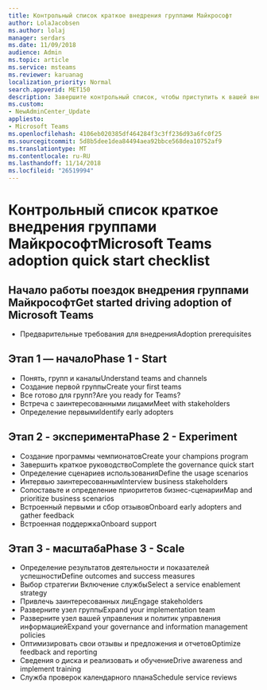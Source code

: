 ```yaml
---
title: Контрольный список краткое внедрения группами Майкрософт
author: LolaJacobsen
ms.author: lolaj
manager: serdars
ms.date: 11/09/2018
audience: Admin
ms.topic: article
ms.service: msteams
ms.reviewer: karuanag
localization_priority: Normal
search.appverid: MET150
description: Завершите контрольный список, чтобы приступить к вашей внедрения группами Майкрософт.
ms.custom:
- NewAdminCenter_Update
appliesto:
- Microsoft Teams
ms.openlocfilehash: 4106eb020385df464284f3c3ff236d93a6fc0f25
ms.sourcegitcommit: 5d8b5dee1dea84494aea92bbce568dea10752af9
ms.translationtype: MT
ms.contentlocale: ru-RU
ms.lasthandoff: 11/14/2018
ms.locfileid: "26519994"
---
```

# <a name="microsoft-teams-adoption-quick-start-checklist"></a><span data-ttu-id="be500-103">Контрольный список краткое внедрения группами Майкрософт</span><span class="sxs-lookup"><span data-stu-id="be500-103">Microsoft Teams adoption quick start checklist</span></span>

## <a name="get-started-driving-adoption-of-microsoft-teams"></a><span data-ttu-id="be500-104">Начало работы поездок внедрения группами Майкрософт</span><span class="sxs-lookup"><span data-stu-id="be500-104">Get started driving adoption of Microsoft Teams</span></span>

- <span data-ttu-id="be500-105">Предварительные требования для внедрения</span><span class="sxs-lookup"><span data-stu-id="be500-105">Adoption prerequisites</span></span>

## <a name="phase-1---start"></a><span data-ttu-id="be500-106">Этап 1 — начало</span><span class="sxs-lookup"><span data-stu-id="be500-106">Phase 1 - Start</span></span>

- <span data-ttu-id="be500-107">Понять, групп и каналы</span><span class="sxs-lookup"><span data-stu-id="be500-107">Understand teams and channels</span></span>
- <span data-ttu-id="be500-108">Создание первой группы</span><span class="sxs-lookup"><span data-stu-id="be500-108">Create your first teams</span></span>
- <span data-ttu-id="be500-109">Все готово для групп?</span><span class="sxs-lookup"><span data-stu-id="be500-109">Are you ready for Teams?</span></span>
- <span data-ttu-id="be500-110">Встреча с заинтересованными лицами</span><span class="sxs-lookup"><span data-stu-id="be500-110">Meet with stakeholders</span></span>
- <span data-ttu-id="be500-111">Определение первыми</span><span class="sxs-lookup"><span data-stu-id="be500-111">Identify early adopters</span></span>

## <a name="phase-2---experiment"></a><span data-ttu-id="be500-112">Этап 2 - эксперимента</span><span class="sxs-lookup"><span data-stu-id="be500-112">Phase 2 - Experiment</span></span>

- <span data-ttu-id="be500-113">Создание программы чемпионатов</span><span class="sxs-lookup"><span data-stu-id="be500-113">Create your champions program</span></span>
- <span data-ttu-id="be500-114">Завершить краткое руководство</span><span class="sxs-lookup"><span data-stu-id="be500-114">Complete the governance quick start</span></span>
- <span data-ttu-id="be500-115">Определение сценариев использования</span><span class="sxs-lookup"><span data-stu-id="be500-115">Define the usage scenarios</span></span>
- <span data-ttu-id="be500-116">Интервью заинтересованным</span><span class="sxs-lookup"><span data-stu-id="be500-116">Interview business stakeholders</span></span>
- <span data-ttu-id="be500-117">Сопоставьте и определение приоритетов бизнес-сценарии</span><span class="sxs-lookup"><span data-stu-id="be500-117">Map and prioritize business scenarios</span></span>
- <span data-ttu-id="be500-118">Встроенный первыми и сбор отзывов</span><span class="sxs-lookup"><span data-stu-id="be500-118">Onboard early adopters and gather feedback</span></span>
- <span data-ttu-id="be500-119">Встроенная поддержка</span><span class="sxs-lookup"><span data-stu-id="be500-119">Onboard support</span></span>

## <a name="phase-3---scale"></a><span data-ttu-id="be500-120">Этап 3 - масштаба</span><span class="sxs-lookup"><span data-stu-id="be500-120">Phase 3 - Scale</span></span>

- <span data-ttu-id="be500-121">Определение результатов деятельности и показателей успешности</span><span class="sxs-lookup"><span data-stu-id="be500-121">Define outcomes and success measures</span></span>
- <span data-ttu-id="be500-122">Выбор стратегии Включение службы</span><span class="sxs-lookup"><span data-stu-id="be500-122">Select a service enablement strategy</span></span>
- <span data-ttu-id="be500-123">Привлечь заинтересованных лиц</span><span class="sxs-lookup"><span data-stu-id="be500-123">Engage stakeholders</span></span>
- <span data-ttu-id="be500-124">Разверните узел группы</span><span class="sxs-lookup"><span data-stu-id="be500-124">Expand your implementation team</span></span>
- <span data-ttu-id="be500-125">Разверните узел вашей управления и политик управления информацией</span><span class="sxs-lookup"><span data-stu-id="be500-125">Expand your governance and information management policies</span></span>
- <span data-ttu-id="be500-126">Оптимизировать свои отзывы и предложения и отчетов</span><span class="sxs-lookup"><span data-stu-id="be500-126">Optimize feedback and reporting</span></span>
- <span data-ttu-id="be500-127">Сведения о диска и реализовать и обучение</span><span class="sxs-lookup"><span data-stu-id="be500-127">Drive awareness and implement training</span></span>
- <span data-ttu-id="be500-128">Служба проверок календарного плана</span><span class="sxs-lookup"><span data-stu-id="be500-128">Schedule service reviews</span></span>



